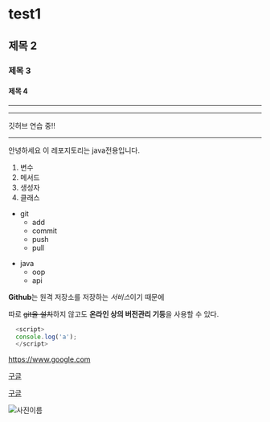 # test1
## 제목 2
### 제목 3
#### 제목 4
---
***
깃허브 연습 중!!
* * *
안녕하세요 이 레포지토리는 java전용입니다.

1. 변수
2. 메서드
3. 생성자
4. 클래스

- git
    - add
    - commit
    - push
    - pull
 
+ java
  * oop
  * api

**Github**는 원격 저장소를 저장하는 *서비스*이기 때문에

따로 ~~git을 설치~~하지 않고도 **온라인 상의 버전관리 기등**을 사용할 수 있다.

```javascript
  <script>
  console.log('a');
  </script>
  ```
 <https://www.google.com>
  
  [구글](https://www.google.com)
  
  [구글](https://www.google.com, "구글링은 여기서")

![사진이름](./사진이름.jpg)
